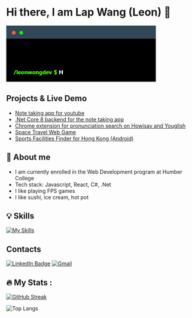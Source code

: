 # Hi there, I am Lap Wang (Leon) 👋

<p align="left">
  <img src="./_readme/img/terminal-intro.gif" alt="Banner about me"/>
</p>

## Projects & Live Demo

- [Note taking app for youtube](https://github.com/leonwongdev/youtube-notes-react)
- [.Net Core 8 backend for the note taking app](https://github.com/leonwongdev/youtube-notes-api)
- [Chrome extension for pronunciation search on Howjsay and Youglish](https://github.com/leonwongdev/pronunciation-ext)
- [Space Travel Web Game](https://github.com/leonwongdev/css-spaceship-game)
- [Sports Facilities Finder for Hong Kong (Android)](https://github.com/leonwongdev/SportsFacilitiesFinderHK-Android)

## 🌱 About me

- I am currently enrolled in the Web Development program at Humber College
- Tech stack: Javascript, React, C#, .Net
- I like playing FPS games
- I like sushi, ice cream, hot pot

## 💡 Skills

[![My Skills](https://skillicons.dev/icons?i=js,ts,react,cs,dotnet,azure,docker)](https://skillicons.dev)

## Contacts

[![LinkedIn Badge](https://img.shields.io/badge/LINKEDIN-0183BF?style=for-the-badge&labelColor=0183BF&logo=linkedin&logoColor=white&link=https://www.linkedin.com/in/leonwonglww)](https://www.linkedin.com/in/leonwonglww)
[![Gmail](https://img.shields.io/badge/Gmail-D14836?style=for-the-badge&logo=gmail&logoColor=white)](mailto:leonwonglww@gmail.com)

## 🔥 My Stats :

[![GitHub Streak](https://streak-stats.demolab.com/?user=leonwongdev&theme=radical)](https://git.io/streak-stats)

![Top Langs](https://github-readme-stats.vercel.app/api/top-langs/?username=leonwongdev&layout=compact&theme=radical)
